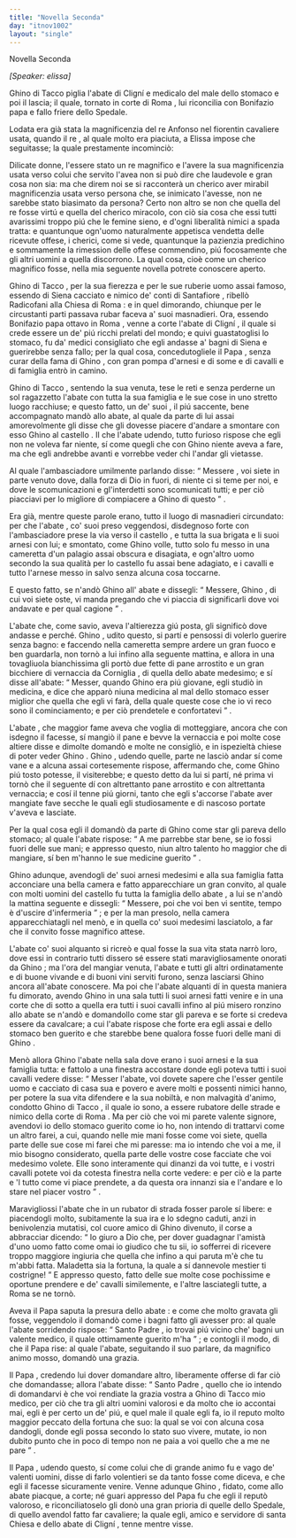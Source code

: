 ```yaml
---
title: "Novella Seconda"
day: "itnov1002"
layout: "single"
---
```

<html>
 <head>
 </head>
 <body>
  <div id="nov1002" type="novella" who="elissa">
   <head>
    Novella Seconda
   </head>
   <p>
    <i>
     [Speaker: elissa]
    </i>
   </p>
   <argument>
    <p>
     <milestone id="p00020001"/>
     <name persref="ghino" type="person">
      Ghino di Tacco
     </name>
     piglia
     <name persref="abatecligni" type="person">
      l'abate di Clign&iacute;
     </name>
     e medicalo del male dello stomaco e poi il lascia; il quale, tornato in corte di
     <name placeref="roma" type="place">
      Roma
     </name>
     , lui riconcilia con
     <name persref="bonifazio" type="person">
      Bonifazio papa
     </name>
     e fallo friere dello Spedale.
    </p>
   </argument>
   <div3 type="commentary" who="author">
    <p>
     <milestone id="p00020002"/>
     Lodata era gi&agrave; stata la magnificenzia del
     <name persref="realfonso" type="person">
      re Anfonso
     </name>
     nel fiorentin cavaliere usata, quando
     <name persref="panfilo" type="person">
      il re
     </name>
     , al quale molto era piaciuta, a
     <name persref="elissa" type="person">
      Elissa
     </name>
     impose che seguitasse; la quale prestamente incominci&ograve;:
    </p>
   </div3>
   <div3 type="commentary" who="elissa">
    <p>
     <milestone id="p00020003"/>
     Dilicate donne, l'essere stato un re magnifico e l'avere la sua magnificenzia usata verso colui che servito l'avea non si pu&ograve; dire che laudevole e gran cosa non sia: ma che direm noi se si racconter&agrave; un cherico aver mirabil magnificenzia usata verso persona che, se inimicato l'avesse, non ne sarebbe stato biasimato da persona?
     <milestone id="p00020004"/>
     Certo non altro se non che quella del re fosse virt&uacute; e quella del cherico miracolo, con ci&ograve; sia cosa che essi tutti avarissimi troppo pi&uacute; che le femine sieno, e d'ogni liberalit&agrave; nimici a spada tratta: e quantunque ogn'uomo naturalmente appetisca vendetta delle ricevute offese, i cherici, come si vede, quantunque la pazienzia predichino e sommamente la rimession delle offese commendino, pi&uacute; focosamente che gli altri uomini a quella discorrono. La qual cosa, cio&egrave; come un cherico magnifico fosse, nella mia seguente novella potrete conoscere aperto.
    </p>
   </div3>
   <p>
    <milestone id="p00020005"/>
    <name persref="ghino" type="person">
     Ghino di Tacco
    </name>
    , per la sua fierezza e per le sue ruberie uomo assai famoso, essendo di
    <name placeref="siena" type="place">
     Siena
    </name>
    cacciato e nimico de' conti di
    <name placeref="santafiore" type="place">
     Santafiore
    </name>
    , ribell&ograve;
    <name placeref="radicofani" type="place">
     Radicofani
    </name>
    alla Chiesa di
    <name placeref="roma" type="place">
     Roma
    </name>
    : e in quel dimorando, chiunque per le circustanti parti passava rubar faceva a' suoi masnadieri.
    <milestone id="p00020006"/>
    Ora, essendo
    <name persref="bonifazio" type="person">
     Bonifazio papa ottavo
    </name>
    in
    <name placeref="roma" type="place">
     Roma
    </name>
    , venne a corte
    <name persref="abatecligni" type="person">
     l'abate di Clign&iacute;
    </name>
    , il quale si crede essere un de' pi&uacute; ricchi prelati del mondo; e quivi guastatoglisi lo stomaco, fu da' medici consigliato che egli andasse a' bagni di
    <name placeref="siena" type="place">
     Siena
    </name>
    e guerirebbe senza fallo; per la qual cosa, concedutogliele
    <name persref="bonifazio" type="person">
     il Papa
    </name>
    , senza curar della fama di
    <name persref="ghino" type="person">
     Ghino
    </name>
    , con gran pompa d'arnesi e di some e di cavalli e di famiglia entr&ograve; in camino.
   </p>
   <p>
    <milestone id="p00020007"/>
    <name persref="ghino" type="person">
     Ghino di Tacco
    </name>
    , sentendo la sua venuta, tese le reti e senza perderne un sol ragazzetto
    <name persref="abatecligni" type="person">
     l'abate
    </name>
    con tutta la sua famiglia e le sue cose in uno stretto luogo racchiuse; e questo fatto,
    <name persref="masnadieri-1002" type="person">
     un de' suoi
    </name>
    , il pi&uacute; saccente, bene accompagnato mand&ograve; allo abate, al quale da parte di lui assai amorevolmente gli disse che gli dovesse piacere d'andare a smontare con esso
    <name persref="ghino" type="person">
     Ghino
    </name>
    al
    <name placeref="radicofani" type="place">
     castello
    </name>
    .
    <milestone id="p00020008"/>
    Il che
    <name persref="abatecligni" type="person">
     l'abate
    </name>
    udendo, tutto furioso rispose che egli non ne voleva far niente, s&iacute; come quegli che con
    <name persref="ghino" type="person">
     Ghino
    </name>
    niente aveva a fare, ma che egli andrebbe avanti e vorrebbe veder chi l'andar gli vietasse.
   </p>
   <p>
    <milestone id="p00020009"/>
    Al quale
    <name persref="masnadieri-1002" type="person">
     l'ambasciadore
    </name>
    umilmente parlando disse:
    <q direct="unspecified" who="masnadieri-1002">
     <name persref="abatecligni" type="person">
      Messere
     </name>
     , voi siete in parte venuto dove, dalla forza di Dio in fuori, di niente ci si teme per noi, e dove le scomunicazioni e gl'interdetti sono scomunicati tutti; e per ci&ograve; piacciavi per lo migliore di compiacere a
     <name persref="ghino" type="person">
      Ghino
     </name>
     di questo
    </q>
    .
   </p>
   <p>
    <milestone id="p00020010"/>
    Era gi&agrave;, mentre queste parole erano, tutto il luogo di masnadieri circundato: per che
    <name persref="abatecligni" type="person">
     l'abate
    </name>
    , co' suoi preso veggendosi, disdegnoso forte con
    <name persref="masnadieri-1002" type="person">
     l'ambasciadore
    </name>
    prese la via verso
    <name placeref="radicofani" type="place">
     il castello
    </name>
    , e tutta la sua brigata e li suoi arnesi con lui; e smontato, come
    <name persref="ghino" type="person">
     Ghino
    </name>
    volle, tutto solo fu messo in una cameretta d'un palagio assai obscura e disagiata, e ogn'altro uomo secondo la sua qualit&agrave; per lo castello fu assai bene adagiato, e i cavalli e tutto l'arnese messo in salvo senza alcuna cosa toccarne.
   </p>
   <p>
    <milestone id="p00020011"/>
    E questo fatto, se n'and&ograve;
    <name persref="ghino" type="person">
     Ghino
    </name>
    all'
    <name persref="abatecligni" type="person">
     abate
    </name>
    e dissegli:
    <q direct="unspecified" who="ghino">
     Messere,
     <name persref="ghino" type="person">
      Ghino
     </name>
     , di cui voi siete oste, vi manda pregando che vi piaccia di significarli dove voi andavate e per qual cagione
    </q>
    .
   </p>
   <p>
    <milestone id="p00020012"/>
    <name persref="abatecligni" type="person">
     L'abate
    </name>
    che, come savio, aveva l'altierezza gi&uacute; posta, gli signific&ograve; dove andasse e perch&eacute;.
    <name persref="ghino" type="person">
     Ghino
    </name>
    , udito questo, si part&iacute; e pensossi di volerlo guerire senza bagno: e faccendo nella cameretta sempre ardere un gran fuoco e ben guardarla, non torn&ograve; a lui infino alla seguente mattina, e allora in una tovagliuola bianchissima gli port&ograve; due fette di pane arrostito e un gran bicchiere di vernaccia da
    <name placeref="corniglia" type="place">
     Corniglia
    </name>
    , di quella dello abate medesimo; e s&iacute; disse all'abate:
    <milestone id="p00020013"/>
    <q direct="unspecified" who="ghino">
     Messer, quando
     <name persref="ghino" type="person">
      Ghino
     </name>
     era pi&uacute; giovane, egli studi&ograve; in medicina, e dice che appar&ograve; niuna medicina al mal dello stomaco esser miglior che quella che egli vi far&agrave;, della quale queste cose che io vi reco sono il cominciamento; e per ci&ograve; prendetele e confortatevi
    </q>
    .
   </p>
   <p>
    <milestone id="p00020014"/>
    <name persref="abatecligni" type="person">
     L'abate
    </name>
    , che maggior fame aveva che voglia di motteggiare, ancora che con isdegno il facesse, s&iacute; mangi&ograve; il pane e bevve la vernaccia e poi molte cose altiere disse e dimolte domand&ograve; e molte ne consigli&ograve;, e in ispezielt&agrave; chiese di poter veder
    <name persref="ghino" type="person">
     Ghino
    </name>
    .
    <milestone id="p00020015"/>
    <name persref="ghino" type="person">
     Ghino
    </name>
    , udendo quelle, parte ne lasci&ograve; andar s&iacute; come vane e a alcuna assai cortesemente rispose, affermando che, come
    <name persref="ghino" type="person">
     Ghino
    </name>
    pi&uacute; tosto potesse, il visiterebbe; e questo detto da lui si part&iacute;, n&eacute; prima vi torn&ograve; che il seguente d&iacute; con altrettanto pane arrostito e con altrettanta vernaccia; e cos&iacute; il tenne pi&uacute; giorni, tanto che egli s'accorse l'abate aver mangiate fave secche le quali egli studiosamente e di nascoso portate v'aveva e lasciate.
   </p>
   <p>
    <milestone id="p00020016"/>
    Per la qual cosa egli il domand&ograve; da parte di
    <name persref="ghino" type="person">
     Ghino
    </name>
    come star gli pareva dello stomaco; al quale
    <name persref="abatecligni" type="person">
     l'abate
    </name>
    rispose:
    <q direct="unspecified" who="abatecligni">
     A me parrebbe star bene, se io fossi fuori delle sue mani; e appresso questo, niun altro talento ho maggior che di mangiare, s&iacute; ben m'hanno le sue medicine guerito
    </q>
    .
   </p>
   <p>
    <milestone id="p00020017"/>
    <name persref="ghino" type="person">
     Ghino
    </name>
    adunque, avendogli de' suoi arnesi medesimi e alla sua famiglia fatta acconciare una bella camera e fatto apparecchiare un gran convito, al quale con molti uomini del
    <name placeref="radicofani" type="place">
     castello
    </name>
    fu tutta la famiglia dello
    <name persref="abatecligni" type="person">
     abate
    </name>
    , a lui se n'and&ograve; la mattina seguente e dissegli:
    <q direct="unspecified" who="ghino">
     Messere, poi che voi ben vi sentite, tempo &egrave; d'uscire d'infermeria
    </q>
    ; e per la man presolo, nella camera apparecchiatagli nel men&ograve;, e in quella co' suoi medesimi lasciatolo, a far che il convito fosse magnifico attese.
   </p>
   <p>
    <milestone id="p00020018"/>
    <name persref="abatecligni" type="person">
     L'abate
    </name>
    co' suoi alquanto si ricre&ograve; e qual fosse la sua vita stata narr&ograve; loro, dove essi in contrario tutti dissero s&eacute; essere stati maravigliosamente onorati da
    <name persref="ghino" type="person">
     Ghino
    </name>
    ; ma l'ora del mangiar venuta, l'abate e tutti gli altri ordinatamente e di buone vivande e di buoni vini serviti furono, senza lasciarsi
    <name persref="ghino" type="person">
     Ghino
    </name>
    ancora all'abate conoscere.
    <milestone id="p00020019"/>
    Ma poi che l'abate alquanti d&iacute; in questa maniera fu dimorato, avendo
    <name persref="ghino" type="person">
     Ghino
    </name>
    in una sala tutti li suoi arnesi fatti venire e in una corte che di sotto a quella era tutti i suoi cavalli infino al pi&uacute; misero ronzino allo abate se n'and&ograve; e domandollo come star gli pareva e se forte si credeva essere da cavalcare; a cui l'abate rispose che forte era egli assai e dello stomaco ben guerito e che starebbe bene qualora fosse fuori delle mani di
    <name persref="ghino" type="person">
     Ghino
    </name>
    .
   </p>
   <p>
    <milestone id="p00020020"/>
    Men&ograve; allora
    <name persref="ghino" type="person">
     Ghino
    </name>
    <name persref="abatecligni" type="person">
     l'abate
    </name>
    nella sala dove erano i suoi arnesi e la sua famiglia tutta: e fattolo a una finestra accostare donde egli poteva tutti i suoi cavalli vedere disse:
    <milestone id="p00020021"/>
    <q direct="unspecified" who="ghino">
     Messer l'abate, voi dovete sapere che l'esser gentile uomo e cacciato di casa sua e povero e avere molti e possenti nimici hanno, per potere la sua vita difendere e la sua nobilt&agrave;, e non malvagit&agrave; d'animo, condotto
     <name persref="ghino" type="person">
      Ghino di Tacco
     </name>
     , il quale io sono, a essere rubatore delle strade e nimico della corte di
     <name placeref="roma" type="place">
      Roma
     </name>
     .
     <milestone id="p00020022"/>
     Ma per ci&ograve; che voi mi parete valente signore, avendovi io dello stomaco guerito come io ho, non intendo di trattarvi come un altro farei, a cui, quando nelle mie mani fosse come voi siete, quella parte delle sue cose mi farei che mi paresse: ma io intendo che voi a me, il mio bisogno considerato, quella parte delle vostre cose facciate che voi medesimo volete.
     <milestone id="p00020023"/>
     Elle sono interamente qui dinanzi da voi tutte, e i vostri cavalli potete voi da cotesta finestra nella corte vedere: e per ci&ograve; e la parte e 'l tutto come vi piace prendete, a da questa ora innanzi sia e l'andare e lo stare nel piacer vostro
    </q>
    .
   </p>
   <p>
    <milestone id="p00020024"/>
    Maravigliossi
    <name persref="abatecligni" type="person">
     l'abate
    </name>
    che in un rubator di strada fosser parole s&iacute; libere: e piacendogli molto, subitamente la sua ira e lo sdegno caduti, anzi in benivolenzia mutatisi, col cuore amico di
    <name persref="ghino" type="person">
     Ghino
    </name>
    divenuto, il corse a abbracciar dicendo:
    <milestone id="p00020025"/>
    <q direct="unspecified" who="abatecligni">
     Io giuro a Dio che, per dover guadagnar l'amist&agrave; d'uno uomo fatto come omai io giudico che tu sii, io sofferrei di ricevere troppo maggiore ingiuria che quella che infino a qui paruta m'&egrave; che tu m'abbi fatta. Maladetta sia la fortuna, la quale a s&iacute; dannevole mestier ti costrigne!
    </q>
    <milestone id="p00020026"/>
    E appresso questo, fatto delle sue molte cose pochissime e oportune prendere e de' cavalli similemente, e l'altre lasciategli tutte, a
    <name placeref="roma" type="place">
     Roma
    </name>
    se ne torn&ograve;.
   </p>
   <p>
    <milestone id="p00020027"/>
    Aveva
    <name persref="bonifazio" type="person">
     il Papa
    </name>
    saputa la presura dello
    <name persref="abatecligni" type="person">
     abate
    </name>
    : e come che molto gravata gli fosse, veggendolo il domand&ograve; come i bagni fatto gli avesser pro: al quale l'abate sorridendo rispose:
    <q direct="unspecified" who="abatecligni">
     <name persref="bonifazio" type="person">
      Santo Padre
     </name>
     , io trovai pi&uacute; vicino che' bagni un valente medico, il quale ottimamente guerito m'ha
    </q>
    ; e contogli il modo, di che
    <name persref="bonifazio" type="person">
     il Papa
    </name>
    rise: al quale l'abate, seguitando il suo parlare, da magnifico animo mosso, domand&ograve; una grazia.
   </p>
   <p>
    <milestone id="p00020028"/>
    <name persref="bonifazio" type="person">
     Il Papa
    </name>
    , credendo lui dover domandare altro, liberamente offerse di far ci&ograve; che domandasse; allora
    <name persref="abatecligni" type="person">
     l'abate
    </name>
    disse:
    <q direct="unspecified" who="abatecligni">
     <name persref="bonifazio" type="person">
      Santo Padre
     </name>
     , quello che io intendo di domandarvi &egrave; che voi rendiate la grazia vostra a
     <name persref="ghino" type="person">
      Ghino di Tacco
     </name>
     mio medico, per ci&ograve; che tra gli altri uomini valorosi e da molto che io accontai mai, egli &egrave; per certo un de' pi&uacute;, e quel male il quale egli fa, io il reputo molto maggior peccato della fortuna che suo:
     <milestone id="p00020029"/>
     la qual se voi con alcuna cosa dandogli, donde egli possa secondo lo stato suo vivere, mutate, io non dubito punto che in poco di tempo non ne paia a voi quello che a me ne pare
    </q>
    .
   </p>
   <p>
    <milestone id="p00020030"/>
    <name persref="bonifazio" type="person">
     Il Papa
    </name>
    , udendo questo, s&iacute; come colui che di grande animo fu e vago de' valenti uomini, disse di farlo volentieri se da tanto fosse come diceva, e che egli il facesse sicuramente venire.
    <milestone id="p00020031"/>
    Venne adunque
    <name persref="ghino" type="person">
     Ghino
    </name>
    , fidato, come allo
    <name persref="abatecligni" type="person">
     abate
    </name>
    piacque, a corte; n&eacute; guari appresso del Papa fu che egli il reput&ograve; valoroso, e riconciliatoselo gli don&ograve; una gran prioria di quelle dello Spedale, di quello avendol fatto far cavaliere; la quale egli, amico e servidore di santa Chiesa e dello
    <name persref="abatecligni" type="person">
     abate di Clign&iacute;
    </name>
    , tenne mentre visse.
   </p>
  </div>
 </body>
</html>